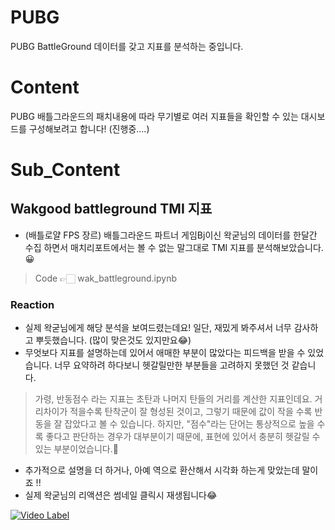 # PUBG
PUBG BattleGround 데이터를 갖고 지표를 분석하는 중입니다.


# Content
PUBG 배틀그라운드의 패치내용에 따라 무기별로 여러 지표들을 확인할 수 있는 대시보드를 구성해보려고 합니다! (진행중....)


# Sub_Content
## Wakgood battleground TMI 지표
* (배틀로얄 FPS 장르) 배틀그라운드 파트너 게임Bj이신 왁굳님의 데이터를 한달간 수집 하면서 매치리포트에서는 볼 수 없는 말그대로 TMI 지표를 분석해보았습니다.😀
>  Code 👉🏻 wak_battleground.ipynb

### Reaction
* 실제 왁굳님에게 해당 분석을 보여드렸는데요! 일단, 재밌게 봐주셔서 너무 감사하고 뿌듯했습니다. (많이 맞은것도 있지만요😂)
* 무엇보다 지표를 설명하는데 있어서 애매한 부분이 많았다는 피드백을 받을 수 있었습니다. 너무 요약하려 하다보니 헷갈릴만한 부분들을 고려하지 못했던 것 같습니다.

> 가령, 반동점수 라는 지표는 초탄과 나머지 탄들의 거리를 계산한 지표인데요. 거리차이가 적을수록 탄착군이 잘 형성된 것이고, 그렇기 때문에 값이 작을 수록 반동을 잘 잡았다고 볼 수 있습니다.
> 하지만, "점수"라는 단어는 통상적으로 높을 수 록 좋다고 판단하는 경우가 대부분이기 때문에, 표현에 있어서 충분히 헷갈릴 수 있는 부분이었습니다.🫨

* 추가적으로 설명을 더 하거나, 아예 역으로 환산해서 시각화 하는게 맞았는데 말이죠 !! 
* 실제 왁굳님의 리액션은 썸네일 클릭시 재생됩니다😂
  
[![Video Label](http://img.youtube.com/vi/66PQJ0Jol9A/0.jpg)](https://youtu.be/66PQJ0Jol9A)
